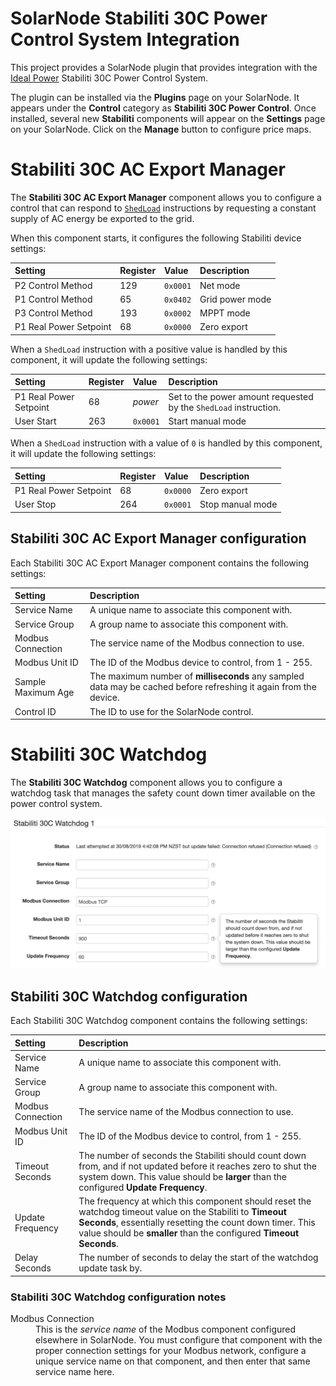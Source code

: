# SolarNode Stabiliti 30C Power Control System Integration

This project provides a SolarNode plugin that provides integration with the [Ideal
Power][ideal-power] Stabiliti 30C Power Control System.

The plugin can be installed via the **Plugins** page on your SolarNode. It appears under the
**Control** category as **Stabiliti 30C Power Control**. Once installed, several new **Stabiliti**
components will appear on the **Settings** page on your SolarNode. Click on the **Manage** button to
configure price maps.

# Stabiliti 30C AC Export Manager

The **Stabiliti 30C AC Export Manager** component allows you to configure a control that can
respond to [`ShedLoad`][ShedLoad] instructions by requesting a constant supply of AC energy be
exported to the grid.

When this component starts, it configures the following Stabiliti device settings:

| Setting                | Register | Value    | Description |
|:-----------------------|:---------|:---------|:------------|
| P2 Control Method      | 129      | `0x0001` | Net mode |
| P1 Control Method      | 65       | `0x0402` | Grid power mode |
| P3 Control Method      | 193      | `0x0002` | MPPT mode |
| P1 Real Power Setpoint | 68       | `0x0000` | Zero export |

When a `ShedLoad` instruction with a positive value is handled by this component, it will update the
following settings:

| Setting                | Register | Value    | Description |
|:-----------------------|:---------|:---------|:------------|
| P1 Real Power Setpoint | 68       | _power_  | Set to the power amount requested by the `ShedLoad` instruction. |
| User Start             | 263      | `0x0001` | Start manual mode |

When a `ShedLoad` instruction with a value of `0` is handled by this component, it will update the
following settings:

| Setting                | Register | Value    | Description |
|:-----------------------|:---------|:---------|:------------|
| P1 Real Power Setpoint | 68       | `0x0000` | Zero export |
| User Stop              | 264      | `0x0001` | Stop manual mode |


## Stabiliti 30C AC Export Manager configuration

Each Stabiliti 30C AC Export Manager component contains the following settings:

| Setting            | Description |
|:-------------------|:------------|
| Service Name       | A unique name to associate this component with. |
| Service Group      | A group name to associate this component with. |
| Modbus Connection  | The service name of the Modbus connection to use. |
| Modbus Unit ID     | The ID of the Modbus device to control, from 1 - 255. |
| Sample Maximum Age | The maximum number of **milliseconds** any sampled data may be cached before refreshing it again from the device. |
| Control ID         | The ID to use for the SolarNode control. |


# Stabiliti 30C Watchdog

The **Stabiliti 30C Watchdog** component allows you to configure a watchdog task that manages the
safety count down timer available on the power control system.

![settings](docs/solarnode-stabiliti-30c-watchdog-settings.png)


## Stabiliti 30C Watchdog configuration

Each Stabiliti 30C Watchdog component contains the following settings:

| Setting            | Description |
|:-------------------|:------------|
| Service Name       | A unique name to associate this component with. |
| Service Group      | A group name to associate this component with. |
| Modbus Connection  | The service name of the Modbus connection to use. |
| Modbus Unit ID     | The ID of the Modbus device to control, from 1 - 255. |
| Timeout Seconds    | The number of seconds the Stabiliti should count down from, and if not updated before it reaches zero to shut the system down. This value should be **larger** than the configured **Update Frequency**. |
| Update Frequency   | The frequency at which this component should reset the watchdog timeout value on the Stabiliti to **Timeout Seconds**, essentially resetting the count down timer. This value should be **smaller** than the configured **Timeout Seconds**. |
| Delay Seconds      | The number of seconds to delay the start of the watchdog update task by. |

### Stabiliti 30C Watchdog configuration notes

<dl>
	<dt>Modbus Connection</dt>
	<dd>This is the <i>service name</i> of the Modbus component configured elsewhere
	in SolarNode. You must configure that component with the proper connection settings
	for your Modbus network, configure a unique service name on that component, and then
	enter that same service name here.</dd>
</dl>


[ideal-power]: http://www.idealpower.com/
[ShedLoad]: https://github.com/SolarNetwork/solarnetwork/wiki/SolarUser-API-enumerated-types#shedload
